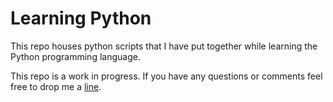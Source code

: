 # Learning Python

This repo houses python scripts that I have put together while learning the Python programming language.

This repo is a work in progress. If you have any questions or comments feel free to drop me a [line]("mailto:pjulian.ufl.edu").
